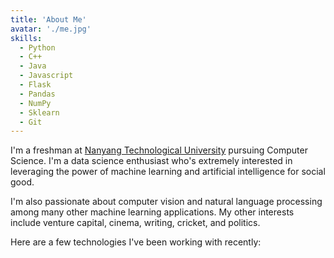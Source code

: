 ```yaml
---
title: 'About Me'
avatar: './me.jpg'
skills:
  - Python
  - C++
  - Java
  - Javascript
  - Flask
  - Pandas
  - NumPy
  - Sklearn
  - Git
---
```


I'm a freshman at [Nanyang Technological University](https://www.ntu.edu.sg/) pursuing Computer Science. I'm a data science enthusiast who's extremely interested in leveraging the power of machine learning and artificial intelligence for social good. 

I'm also passionate about computer vision and natural language processing among many other machine learning applications. My other interests include venture capital, cinema, writing, cricket, and politics.

Here are a few technologies I've been working with recently:
